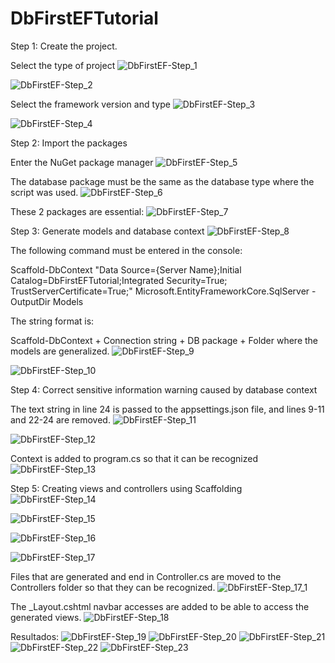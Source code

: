 # DbFirstEFTutorial
Step 1: Create the project. 

Select the type of project
![DbFirstEF-Step_1](https://github.com/YarethLeal/DbFirstEFTutorial/assets/66440902/f02f0a34-726a-43e1-aea4-93e999bebc2b)

![DbFirstEF-Step_2](https://github.com/YarethLeal/DbFirstEFTutorial/assets/66440902/5a52eee0-0008-412a-bebc-d53efd7c6f45)

Select the framework version and type
![DbFirstEF-Step_3](https://github.com/YarethLeal/DbFirstEFTutorial/assets/66440902/11eb5678-7e4a-42ce-ac8f-54bcb96fa7d4)

![DbFirstEF-Step_4](https://github.com/YarethLeal/DbFirstEFTutorial/assets/66440902/c054f7a4-7d1c-437e-a3ca-a3c2b7909a6e)

Step 2: Import the packages

Enter the NuGet package manager
![DbFirstEF-Step_5](https://github.com/YarethLeal/DbFirstEFTutorial/assets/66440902/ba4e627c-7b7d-4c07-b85e-4409396e7ea6)

The database package must be the same as the database type where the script was used.
![DbFirstEF-Step_6](https://github.com/YarethLeal/DbFirstEFTutorial/assets/66440902/e82d07fe-b013-49e9-a718-739ecdf2f728)

These 2 packages are essential:
![DbFirstEF-Step_7](https://github.com/YarethLeal/DbFirstEFTutorial/assets/66440902/376e4eaa-8d65-4a73-961f-c847de8f9054)

Step 3: Generate models and database context
![DbFirstEF-Step_8](https://github.com/YarethLeal/DbFirstEFTutorial/assets/66440902/42bc4086-beff-4b90-a5dd-5bf4d452eb94)

The following command must be entered in the console:

   Scaffold-DbContext "Data Source={Server Name};Initial Catalog=DbFirstEFTutorial;Integrated Security=True; TrustServerCertificate=True;" 
   Microsoft.EntityFrameworkCore.SqlServer -OutputDir Models
   
The string format is:

   Scaffold-DbContext + Connection string + DB package + Folder where the models are generalized.
![DbFirstEF-Step_9](https://github.com/YarethLeal/DbFirstEFTutorial/assets/66440902/2ea84651-4e35-47b6-875f-bf6733a643d7)

![DbFirstEF-Step_10](https://github.com/YarethLeal/DbFirstEFTutorial/assets/66440902/4e9d079c-941f-4f4f-aa21-af4f371732f4)

Step 4: Correct sensitive information warning caused by database context

The text string in line 24 is passed to the appsettings.json file, and lines 9-11 and 22-24 are removed.
![DbFirstEF-Step_11](https://github.com/YarethLeal/DbFirstEFTutorial/assets/66440902/fc15460f-92a8-4316-8b05-c9326295617f)

![DbFirstEF-Step_12](https://github.com/YarethLeal/DbFirstEFTutorial/assets/66440902/415c064f-595d-4b24-9dbb-1547c0ae35a6)

Context is added to program.cs so that it can be recognized
![DbFirstEF-Step_13](https://github.com/YarethLeal/DbFirstEFTutorial/assets/66440902/5737ad99-3f6e-4279-bc2e-deeeeadd64d9)

Step 5: Creating views and controllers using Scaffolding
![DbFirstEF-Step_14](https://github.com/YarethLeal/DbFirstEFTutorial/assets/66440902/fcfef52f-aea2-48ae-92f9-452ce5f98170)

![DbFirstEF-Step_15](https://github.com/YarethLeal/DbFirstEFTutorial/assets/66440902/6ac7ba60-9bf4-4aa5-8cfe-a2677bf39553)

![DbFirstEF-Step_16](https://github.com/YarethLeal/DbFirstEFTutorial/assets/66440902/6f79492f-43fd-4385-969d-8c90eae19716)

![DbFirstEF-Step_17](https://github.com/YarethLeal/DbFirstEFTutorial/assets/66440902/9c0c1bfe-a2a4-42d6-8d7f-495070aa9c0f)

Files that are generated and end in Controller.cs are moved to the Controllers folder so that they can be recognized.
![DbFirstEF-Step_17_1](https://github.com/YarethLeal/DbFirstEFTutorial/assets/66440902/914e9e13-5a5c-4b10-abdf-bf2becbb6103)

The _Layout.cshtml navbar accesses are added to be able to access the generated views.
![DbFirstEF-Step_18](https://github.com/YarethLeal/DbFirstEFTutorial/assets/66440902/342ddc72-11ad-40bc-9676-fa4762450d19)

Resultados:
![DbFirstEF-Step_19](https://github.com/YarethLeal/DbFirstEFTutorial/assets/66440902/380e282e-12ac-4e90-88ce-1c6e18e00fa3)
![DbFirstEF-Step_20](https://github.com/YarethLeal/DbFirstEFTutorial/assets/66440902/1f37db23-af7b-406d-af0e-758c2ab11db6)
![DbFirstEF-Step_21](https://github.com/YarethLeal/DbFirstEFTutorial/assets/66440902/a279619f-ee66-4174-a9ce-01edf9c82d53)
![DbFirstEF-Step_22](https://github.com/YarethLeal/DbFirstEFTutorial/assets/66440902/e8d7d0f5-f849-4def-9c90-e3dee7923e19)
![DbFirstEF-Step_23](https://github.com/YarethLeal/DbFirstEFTutorial/assets/66440902/96d67663-a57c-4794-8e21-d5994007d7d9)
